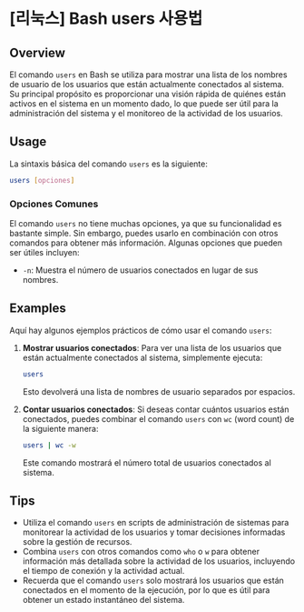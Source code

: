 # [리눅스] Bash users 사용법

## Overview
El comando `users` en Bash se utiliza para mostrar una lista de los nombres de usuario de los usuarios que están actualmente conectados al sistema. Su principal propósito es proporcionar una visión rápida de quiénes están activos en el sistema en un momento dado, lo que puede ser útil para la administración del sistema y el monitoreo de la actividad de los usuarios.

## Usage
La sintaxis básica del comando `users` es la siguiente:

```bash
users [opciones]
```

### Opciones Comunes
El comando `users` no tiene muchas opciones, ya que su funcionalidad es bastante simple. Sin embargo, puedes usarlo en combinación con otros comandos para obtener más información. Algunas opciones que pueden ser útiles incluyen:

- `-n`: Muestra el número de usuarios conectados en lugar de sus nombres.

## Examples
Aquí hay algunos ejemplos prácticos de cómo usar el comando `users`:

1. **Mostrar usuarios conectados**:
   Para ver una lista de los usuarios que están actualmente conectados al sistema, simplemente ejecuta:

   ```bash
   users
   ```

   Esto devolverá una lista de nombres de usuario separados por espacios.

2. **Contar usuarios conectados**:
   Si deseas contar cuántos usuarios están conectados, puedes combinar el comando `users` con `wc` (word count) de la siguiente manera:

   ```bash
   users | wc -w
   ```

   Este comando mostrará el número total de usuarios conectados al sistema.

## Tips
- Utiliza el comando `users` en scripts de administración de sistemas para monitorear la actividad de los usuarios y tomar decisiones informadas sobre la gestión de recursos.
- Combina `users` con otros comandos como `who` o `w` para obtener información más detallada sobre la actividad de los usuarios, incluyendo el tiempo de conexión y la actividad actual.
- Recuerda que el comando `users` solo mostrará los usuarios que están conectados en el momento de la ejecución, por lo que es útil para obtener un estado instantáneo del sistema.